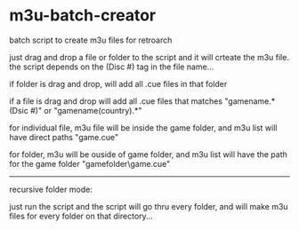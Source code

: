 # m3u-batch-creator
batch script to create m3u files for retroarch

just drag and drop a file or folder to the script and it will crteate the m3u file. the script depends on the (Disc #) tag in the file name...

if folder is drag and drop, will add all .cue files in that folder

if a file is drag and drop will add all .cue files that matches "gamename.\*(Dsic #)" or "gamename(country).\*"

for individual file, m3u file will be inside the game folder, and m3u list will have direct paths  "game.cue" 

for folder, m3u will be ouside of game folder, and m3u list will have the path for the game folder "gamefolder\game.cue"

------------------------
recursive folder mode:

just run the script and the script will go thru every folder, and will make m3u files for every folder on that directory...  


